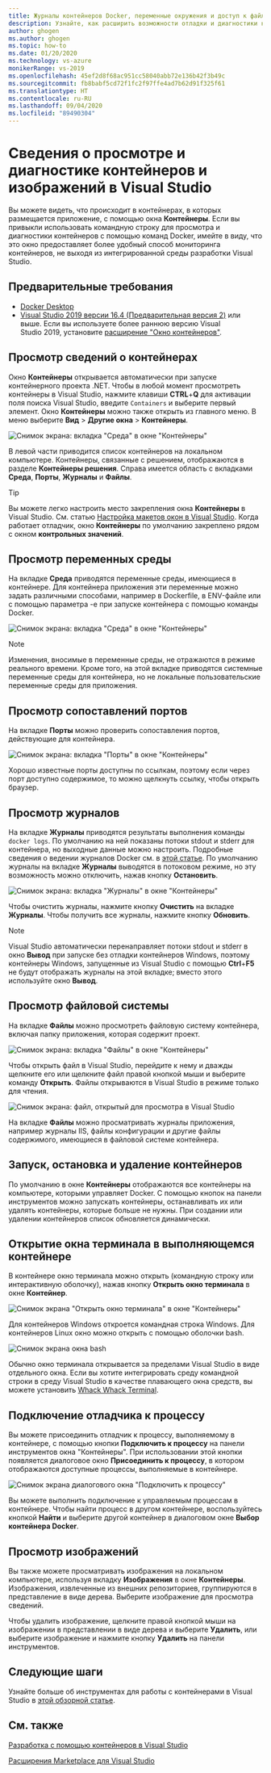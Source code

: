 ```yaml
---
title: Журналы контейнеров Docker, переменные окружения и доступ к файловой системе
description: Узнайте, как расширить возможности отладки и диагностики контейнерных приложений в Visual Studio с помощью окна инструментов, которое позволяет видеть, что происходит в контейнерах с приложением.
author: ghogen
ms.author: ghogen
ms.topic: how-to
ms.date: 01/20/2020
ms.technology: vs-azure
monikerRange: vs-2019
ms.openlocfilehash: 45ef2d8f68ac951cc58040abb72e136b42f3b49c
ms.sourcegitcommit: fb8babf5cd72f1fc2f97ffe4ad7b62d91f325f61
ms.translationtype: HT
ms.contentlocale: ru-RU
ms.lasthandoff: 09/04/2020
ms.locfileid: "89490304"
---
```

# <a name="how-to-view-and-diagnose-containers-and-images-in-visual-studio"></a>Сведения о просмотре и диагностике контейнеров и изображений в Visual Studio

Вы можете видеть, что происходит в контейнерах, в которых размещается приложение, с помощью окна **Контейнеры**. Если вы привыкли использовать командную строку для просмотра и диагностики контейнеров с помощью команд Docker, имейте в виду, что это окно предоставляет более удобный способ мониторинга контейнеров, не выходя из интегрированной среды разработки Visual Studio.

## <a name="prerequisites"></a>Предварительные требования

- [Docker Desktop](https://hub.docker.com/editions/community/docker-ce-desktop-windows)
- [Visual Studio 2019 версии 16.4 (Предварительная версия 2)](https://visualstudio.microsoft.com/downloads) или выше. Если вы используете более раннюю версию Visual Studio 2019, установите [расширение "Окно контейнеров"](https://marketplace.visualstudio.com/items?itemName=ms-azuretools.vs-containers-tools-extensions).

## <a name="view-information-about-your-containers"></a>Просмотр сведений о контейнерах

Окно **Контейнеры** открывается автоматически при запуске контейнерного проекта .NET. Чтобы в любой момент просмотреть контейнеры в Visual Studio, нажмите клавиши **CTRL**+**Q** для активации поля поиска Visual Studio, введите `Containers` и выберите первый элемент. Окно **Контейнеры** можно также открыть из главного меню. В меню выберите **Вид** > **Другие окна** > **Контейнеры**.  

![Снимок экрана: вкладка "Среда" в окне "Контейнеры"](media/view-and-diagnose-containers/container-window.png)

В левой части приводится список контейнеров на локальном компьютере. Контейнеры, связанные с решением, отображаются в разделе **Контейнеры решения**. Справа имеется область с вкладками **Среда**, **Порты**, **Журналы** и **Файлы**.

> [!TIP]
> Вы можете легко настроить место закрепления окна **Контейнеры** в Visual Studio. См. статью [Настройка макетов окон в Visual Studio](../ide/customizing-window-layouts-in-visual-studio.md). Когда работает отладчик, окно **Контейнеры** по умолчанию закреплено рядом с окном **контрольных значений**.

## <a name="view-environment-variables"></a>Просмотр переменных среды

На вкладке **Среда** приводятся переменные среды, имеющиеся в контейнере. Для контейнера приложения эти переменные можно задать различными способами, например в Dockerfile, в ENV-файле или с помощью параметра -e при запуске контейнера с помощью команды Docker.

![Снимок экрана: вкладка "Среда" в окне "Контейнеры"](media/view-and-diagnose-containers/containers-environment-vars.png)

> [!NOTE]
> Изменения, вносимые в переменные среды, не отражаются в режиме реального времени. Кроме того, на этой вкладке приводятся системные переменные среды для контейнера, но не локальные пользовательские переменные среды для приложения.

## <a name="view-port-mappings"></a>Просмотр сопоставлений портов

На вкладке **Порты** можно проверить сопоставления портов, действующие для контейнера.

![Снимок экрана: вкладка "Порты" в окне "Контейнеры"](media/view-and-diagnose-containers/containers-ports.png)

Хорошо известные порты доступны по ссылкам, поэтому если через порт доступно содержимое, то можно щелкнуть ссылку, чтобы открыть браузер.

## <a name="view-logs"></a>Просмотр журналов

На вкладке **Журналы** приводятся результаты выполнения команды `docker logs`. По умолчанию на ней показаны потоки stdout и stderr для контейнера, но выходные данные можно настроить. Подробные сведения о ведении журналов Docker см. в [этой статье](https://docs.docker.com/config/containers/logging/).  По умолчанию журналы на вкладке **Журналы** выводятся в потоковом режиме, но эту возможность можно отключить, нажав кнопку **Остановить**.

![Снимок экрана: вкладка "Журналы" в окне "Контейнеры"](media/view-and-diagnose-containers/containers-logs.png)

Чтобы очистить журналы, нажмите кнопку **Очистить** на вкладке **Журналы**.  Чтобы получить все журналы, нажмите кнопку **Обновить**.

> [!NOTE]
> Visual Studio автоматически перенаправляет потоки stdout и stderr в окно **Вывод** при запуске без отладки контейнеров Windows, поэтому контейнеры Windows, запущенные из Visual Studio с помощью **Ctrl**+**F5** не будут отображать журналы на этой вкладке; вместо этого используйте окно **Вывод**.

## <a name="view-the-filesystem"></a>Просмотр файловой системы

На вкладке **Файлы** можно просмотреть файловую систему контейнера, включая папку приложения, которая содержит проект.

![Снимок экрана: вкладка "Файлы" в окне "Контейнеры"](media/view-and-diagnose-containers/container-filesystem.png)

Чтобы открыть файл в Visual Studio, перейдите к нему и дважды щелкните его или щелкните файл правой кнопкой мыши и выберите команду **Открыть**. Файлы открываются в Visual Studio в режиме только для чтения.

![Снимок экрана: файл, открытый для просмотра в Visual Studio](media/view-and-diagnose-containers/container-file-open.png)

На вкладке **Файлы** можно просматривать журналы приложения, например журналы IIS, файлы конфигурации и другие файлы содержимого, имеющиеся в файловой системе контейнера.

## <a name="start-stop-and-remove-containers"></a>Запуск, остановка и удаление контейнеров

По умолчанию в окне **Контейнеры** отображаются все контейнеры на компьютере, которыми управляет Docker. С помощью кнопок на панели инструментов можно запускать контейнеры, останавливать их или удалять контейнеры, которые больше не нужны.  При создании или удалении контейнеров список обновляется динамически.

## <a name="open-a-terminal-window-in-a-running-container"></a>Открытие окна терминала в выполняющемся контейнере

В контейнере окно терминала можно открыть (командную строку или интерактивную оболочку), нажав кнопку **Открыть окно терминала** в окне **Контейнер**.

![Снимок экрана "Открыть окно терминала" в окне "Контейнеры"](media/view-and-diagnose-containers/containers-open-terminal-window.png)

Для контейнеров Windows откроется командная строка Windows. Для контейнеров Linux окно можно открыть с помощью оболочки bash.

![Снимок экрана окна bash](media/view-and-diagnose-containers/container-bash-window.png)

Обычно окно терминала открывается за пределами Visual Studio в виде отдельного окна. Если вы хотите интегрировать среду командной строки в среду Visual Studio в качестве плавающего окна средств, вы можете установить [Whack Whack Terminal](https://marketplace.visualstudio.com/items?itemName=DanielGriffen.WhackWhackTerminal).

## <a name="attach-the-debugger-to-a-process"></a>Подключение отладчика к процессу

Вы можете присоединить отладчик к процессу, выполняемому в контейнере, с помощью кнопки **Подключить к процессу** на панели инструментов окна "Контейнеры". При использовании этой кнопки появляется диалоговое окно **Присоединить к процессу**, в котором отображаются доступные процессы, выполняемые в контейнере.  

![Снимок экрана диалогового окна "Подключить к процессу"](media/view-and-diagnose-containers/containers-attach-to-process.jpg)

Вы можете выполнить подключение к управляемым процессам в контейнере. Чтобы найти процесс в другом контейнере, воспользуйтесь кнопкой **Найти** и выберите другой контейнер в диалоговом окне **Выбор контейнера Docker**.

## <a name="viewing-images"></a>Просмотр изображений

Вы также можете просматривать изображения на локальном компьютере, используя вкладку **Изображения** в окне **Контейнеры**. Изображения, извлеченные из внешних репозиториев, группируются в представление в виде дерева. Выберите изображение для просмотра сведений.

Чтобы удалить изображение, щелкните правой кнопкой мыши на изображении в представлении в виде дерева и выберите **Удалить**, или выберите изображение и нажмите кнопку **Удалить** на панели инструментов.

## <a name="next-steps"></a>Следующие шаги

Узнайте больше об инструментах для работы с контейнерами в Visual Studio в [этой обзорной статье](overview.md).

## <a name="see-also"></a>См. также

[Разработка с помощью контейнеров в Visual Studio](./index.yml)

[Расширения Marketplace для Visual Studio](https://marketplace.visualstudio.com/)